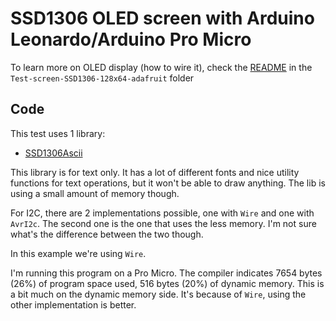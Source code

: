 # SSD1306 OLED screen with Arduino Leonardo/Arduino Pro Micro

To learn more on OLED display (how to wire it), check the [README](../Test-screen-SSD1306-128x64-adafruit/README.md) in the `Test-screen-SSD1306-128x64-adafruit` folder

## Code

This test uses 1 library:
* [SSD1306Ascii](https://github.com/greiman/SSD1306Ascii)

This library is for text only. It has a lot of different fonts and nice utility functions for text operations, but it won't be able to draw anything. The lib is using a small amount of memory though.

For I2C, there are 2 implementations possible, one with `Wire` and one with `AvrI2c`. The second one is the one that uses the less memory. I'm not sure what's the difference between the two though.

In this example we're using `Wire`.

I'm running this program on a Pro Micro. The compiler indicates 7654 bytes (26%) of program space used, 516 bytes (20%) of dynamic memory. This is a bit much on the dynamic memory side. It's because of `Wire`, using the other implementation is better.